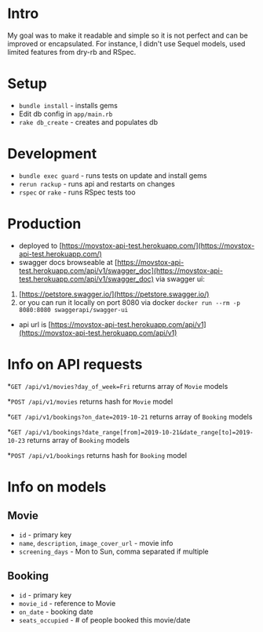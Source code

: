 # Intro

My goal was to make it readable and simple so it is not perfect and can be improved or encapsulated. For instance, I didn't use Sequel models, used limited features from dry-rb and RSpec.

# Setup

- `bundle install` - installs gems
- Edit db config in `app/main.rb`
- `rake db_create` - creates and populates db

# Development

- `bundle exec guard` - runs tests on update and install gems
- `rerun rackup` - runs api and restarts on changes
- `rspec` or `rake` - runs RSpec tests too

# Production

- deployed to [https://movstox-api-test.herokuapp.com/](https://movstox-api-test.herokuapp.com/)
- swagger docs browseable at [https://movstox-api-test.herokuapp.com/api/v1/swagger_doc](https://movstox-api-test.herokuapp.com/api/v1/swagger_doc) via swagger ui:

1. [https://petstore.swagger.io/](https://petstore.swagger.io/)
2. or you can run it locally on port 8080 via docker `docker run --rm -p 8080:8080 swaggerapi/swagger-ui`

- api url is [https://movstox-api-test.herokuapp.com/api/v1](https://movstox-api-test.herokuapp.com/api/v1)

# Info on API requests

\*`GET /api/v1/movies?day_of_week=Fri`
returns array of `Movie` models

\*`POST /api/v1/movies`
returns hash for `Movie` model

\*`GET /api/v1/bookings?on_date=2019-10-21`
returns array of `Booking` models

\*`GET /api/v1/bookings?date_range[from]=2019-10-21&date_range[to]=2019-10-23`
returns array of `Booking` models

\*`POST /api/v1/bookings`
returns hash for `Booking` model

# Info on models

## Movie

- `id` - primary key
- `name`, `description`, `image_cover_url` - movie info
- `screening_days` - Mon to Sun, comma separated if multiple

## Booking

- `id` - primary key
- `movie_id` - reference to Movie
- `on_date` - booking date
- `seats_occupied` - # of people booked this movie/date
